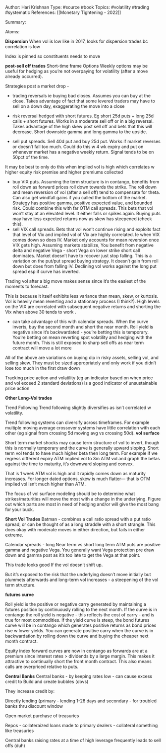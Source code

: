 Author:  Hari Krishnan
Type: #source #book
Topics: #volatility #trading #systematic
References: [[Monetary Tightening - 2022]]

Summary:


Atoms:

**Dispersion**
When vol is low like in 2017, looks for dispersion trades bc correlation is low 

Index is pinned so constituents needs to move







**post-sell off trades**
Short-time frame Options
Weekly options may be useful for hedging as you’re not overpaying for volatility (after a move already occurred). 

Strategies post a market drop -

- trading reversals ie buying bad closes. Assumes you can buy at the close. Takes advantage of fact that some levered traders may have to sell on a down day, exaggerating the move into a close 

- risk reversal hedged with short futures. Eg short 25d puts + long 25d calls + short futures. Works in a moderate sell off or in a big reversal. Takes advantage of the high skew post sell off and bets that this will decrease. Short downside gamma and long gamma to the upside.

- sell put spreads. Sell 40d put and buy 25d put. Works if market reverses or doesn’t fall too much. Could do this w 4 wk expiry and put on whenever market has a negative weekly return. Signal tends to be on 50pct of the time.

It may be best to only do this when implied vol is high which correlates w higher equity risk premise and higher premiums collected 

- buy VIX puts. Assuming the term structure is in contango, benefits from roll down as forward prices roll down towards the strike. The roll down and mean reversion of vol (after a sell off) tend to compensate for theta. Can also get windfall gains if you called the bottom of the market. Strategy has positive gamma, positive expected value, and bounded risk. Could combine this with far OTM call spreads. This bets that vol won’t stay at an elevated level. It either falls or spikes again. Buying puts may have less expected returns now as skew has steepened (check this).
- sell VIX call spreads. Bets that vol won’t continue rising and exploits fact that level of Vix and implied vol of Vix are highly correlated. Ie when VIX comes down so does IV. Market only accounts for mean reversion once VIX gets high. Assuming markets stabilize, You benefit from negative delta and negative Vega - short Vega on lower strike short call dominates. Market doesn’t have to recover just stop falling. This is a variation on the put/put spread buying strategy. It doesn’t gain from roll down but does from falling IV. Declining vol works against the long put spread esp if curve has inverted. 

  

Trading vol after a big move makes sense since it’s the easiest of the moments to forecast.

This is because it itself exhibits less variance than mean, skew, or kurtosis. Vol is heavily mean reverting and a stationary process (I think?). High levels on the VIX are correlated with subsequent negative returns and shorting the Vix when above 30 tends to work .

  

- can take advantage of this with calendar spreads. When the curve inverts, buy the second month and short the near month. Roll yield is negative since it’s backwardated - you’re betting this is temporary. You’re betting on mean reverting spot volatility and hedging with the future month. This is still exposed to sharp sell offs as near term contract will move a lot more 

  

All of the above are variations on buying dip in risky assets, selling vol, and selling skew. They must be sized appropriately and only work if you didn’t lose too much in the first draw down

Tracking price action and volatility (eg an indicator based on when price and vol exceed 2 standard deviations) is a good indicator of unsustainable price action 


**Other Long-Vol trades**

Trend Following
Trend following slightly diversifies as isn’t correlated w volatility.


Trend following systems can diversify across timeframes. For example multiple moving average crossover systems have little correlation with each other (eg signal from crossing 5d moving avg vs crossing 50d).
**vol surface**


Short term market shocks may cause term structure of vol to invert, though this is normally temporary and the curve is generally upward sloping. Short term vol tends to have much higher beta then long term. For example if we regress different expiry ATM implied vol to 3m ATM vol and graph the betas against the time to maturity, it’s downward sloping and convex.

That is 1 week ATM vol is high and it rapidly comes down as maturity increases. For longer dated options, skew is much flatter— that is OTM implied vol isn’t much higher than ATM.

The focus of vol surface modeling should be to determine what strikes/maturities will move the most with a change in the underlying. Figure out which parts are most in need of hedging and/or will give the most bang for your buck.


  

**Short Vol Trades**
Batman - combines a call ratio spread with a put ratio spread, or can be thought of as a long straddle with a short strangle. This does okay with moderate moves in either direction, but fails in either extreme. 

Calendar spreads - long Near term vs short long term ATM puts are positive gamma and negative Vega. You generally want Vega protection pre draw down and gamma post as it’s too late to get the Vega at that point.

This trade looks good If the vol doesn’t shift up. 

But it’s exposed to the risk that the underlying doesn’t move initially but plummets afterwards and long-term vol increases - a steepening of the vol term structure.

**futures curve**

Roll yield is the positive or negative carry generated by maintaining a futures position by continuously rolling to the next month. If the curve is in contango the roll yield is negative - this reflects the cost of carry - and is true for most commodities. If the yield curve is steep, the bond futures curve will be in contango which generates positive returns as bond prices rise w lower yields. You can generate positive carry when the curve is in backwardation by rolling down the curve and buying the cheaper next month contract.

Equity index forward curves are now in contango as forwards are at a premium since interest rates > dividends by a large margin. This makes it attractive to continually short the front month contract. This also means calls are overpriced relative to puts.




**Central Banks**
Central banks - by keeping rates low - can cause excess credit to Build and create bubbles (obvs)

They increase credit by:

Directly lending (primary - lending 1-28 days and secondary - for troubled banks thru discount window 

Open market purchase of treasuries 

Repos - collateraized loans made to primary dealers - collateral something like treasuries 

Central banks raising rates at a time of high leverage frequently leads to sell offs (duh)
